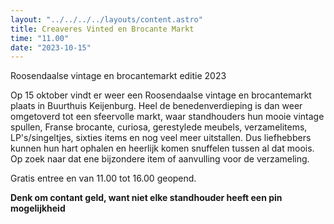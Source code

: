 ```yaml
---
layout: "../../../../layouts/content.astro"
title: Creaveres Vinted en Brocante Markt
time: "11.00"
date: "2023-10-15"
---
```


Roosendaalse vintage en brocantemarkt editie 2023
 
Op 15 oktober vindt er weer een Roosendaalse vintage en brocantemarkt plaats in Buurthuis Keijenburg.
Heel de benedenverdieping is dan weer omgetoverd tot een sfeervolle markt, waar standhouders hun mooie 
vintage spullen, Franse brocante, curiosa, gerestylede meubels, verzamelitems, LP's/singeltjes, 
sixties items en nog veel meer uitstallen.
Dus liefhebbers kunnen hun hart ophalen en heerlijk komen snuffelen tussen al dat moois. 
Op zoek naar dat ene bijzondere item of aanvulling voor de verzameling.

Gratis entree en van 11.00 tot 16.00 geopend.

**Denk om contant geld, want
niet elke standhouder heeft een pin mogelijkheid**
 
